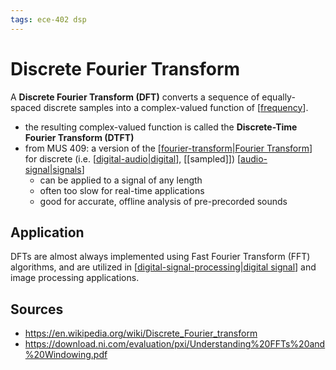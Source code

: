 ```yaml
---
tags: ece-402 dsp
---
```


# Discrete Fourier Transform

A **Discrete Fourier Transform (DFT)** converts a sequence of equally-spaced discrete samples into a complex-valued function of [[frequency]].

- the resulting complex-valued function is called the **Discrete-Time Fourier Transform (DTFT)**
- from MUS 409: a version of the [[fourier-transform|Fourier Transform]] for discrete (i.e. [[digital-audio|digital]], [[sampled]]) [[audio-signal|signals]]
  - can be applied to a signal of any length
  - often too slow for real-time applications
  - good for accurate, offline analysis of pre-precorded sounds

## Application

DFTs are almost always implemented using Fast Fourier Transform (FFT) algorithms, and are utilized in [[digital-signal-processing|digital signal]] and image processing applications.

## Sources

- <https://en.wikipedia.org/wiki/Discrete_Fourier_transform>
- <https://download.ni.com/evaluation/pxi/Understanding%20FFTs%20and%20Windowing.pdf>

[//begin]: # "Autogenerated link references for markdown compatibility"
[frequency]: frequency "Frequency"
[fourier-transform|Fourier Transform]: fourier-transform "Fourier Transform"
[digital-audio|digital]: digital-audio "Digital Audio"
[audio-signal|signals]: audio-signal "Audio Signal"
[digital-signal-processing|digital signal]: digital-signal-processing "Digital signal processing"
[//end]: # "Autogenerated link references"
